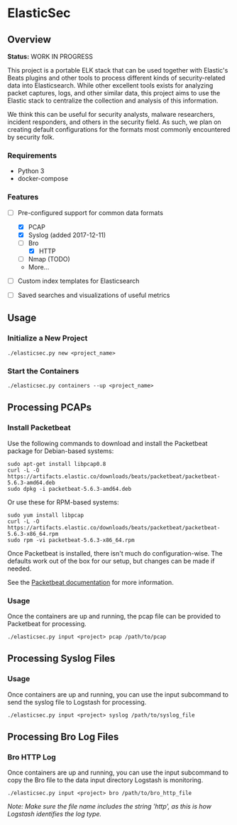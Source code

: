# ElasticSec

## Overview

**Status:** WORK IN PROGRESS

This project is a portable ELK stack that can be used together with Elastic's Beats plugins and other tools to process different kinds of security-related data into Elasticsearch. While other excellent tools exists for analyzing packet captures, logs, and other similar data, this project aims to use the Elastic stack to centralize the collection and analysis of this information. 

We think this can be useful for security analysts, malware researchers, incident responders, and others in the security field. As such, we plan on creating default configurations for the formats most commonly encountered by security folk.


### Requirements    
- Python 3
- docker-compose


### Features

- [ ] Pre-configured support for common data formats
    + [x] PCAP
    + [x] Syslog (added 2017-12-11)
    + [ ] Bro
        + [x] HTTP
    + [ ] Nmap (TODO)
    + More...
- [ ] Custom index templates for Elasticsearch 
- [ ] Saved searches and visualizations of useful metrics 


## Usage

### Initialize a New Project

```
./elasticsec.py new <project_name>
```

### Start the Containers

```
./elasticsec.py containers --up <project_name>
```


## Processing PCAPs

### Install Packetbeat

Use the following commands to download and install the Packetbeat package for Debian-based systems:

```
sudo apt-get install libpcap0.8
curl -L -O https://artifacts.elastic.co/downloads/beats/packetbeat/packetbeat-5.6.3-amd64.deb
sudo dpkg -i packetbeat-5.6.3-amd64.deb
```

Or use these for RPM-based systems:

```
sudo yum install libpcap
curl -L -O https://artifacts.elastic.co/downloads/beats/packetbeat/packetbeat-5.6.3-x86_64.rpm
sudo rpm -vi packetbeat-5.6.3-x86_64.rpm
```

Once Packetbeat is installed, there isn't much do configuration-wise. The defaults work out of the box for our setup, but changes can be made if needed.

See the [Packetbeat documentation]() for more information.

### Usage

Once the containers are up and running, the pcap file can be provided to Packetbeat for processing. 

```
./elasticsec.py input <project> pcap /path/to/pcap 
``` 


## Processing Syslog Files

### Usage 

Once containers are up and running, you can use the input subcommand to send the syslog file to Logstash for processing.

```
./elasticsec.py input <project> syslog /path/to/syslog_file
```



## Processing Bro Log Files

### Bro HTTP Log

Once containers are up and running, you can use the input subcommand to copy the Bro file to the data input directory Logstash is monitoring.

```
./elasticsec.py input <project> bro /path/to/bro_http_file
```

*Note: Make sure the file name includes the string 'http', as this is how Logstash identifies the log type.*